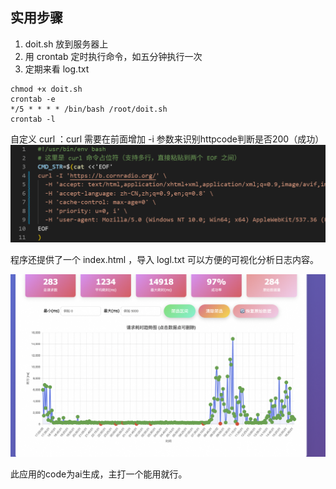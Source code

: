 ## 实用步骤

1. doit.sh 放到服务器上
2. 用 crontab 定时执行命令，如五分钟执行一次
3. 定期来看 log.txt

```
chmod +x doit.sh
crontab -e
*/5 * * * * /bin/bash /root/doit.sh
crontab -l
```

自定义 curl ：curl 需要在前面增加 -i 参数来识别httpcode判断是否200（成功）
![alt text](image/readme/image.png)

程序还提供了一个 index.html ，导入 logl.txt 可以方便的可视化分析日志内容。

![1756198553655](image/readme/1756198553655.png)

此应用的code为ai生成，主打一个能用就行。
